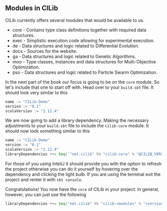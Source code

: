 ## Modules in CILib

CILib currently offers several modules that would be available to us. 

- core - Contains type class definitions together with required data structures.
- exec - Simplistic execution code allowing for experimental execution.
- de - Data structures and logic related to Differential Evolution.
- docs - Sources for the website.
- ga - Data structures and logic related to Genetic Algorithms.
- moo - Type classes, instances and data structures for Multi-Objective Optimization.
- pso - Data structures and logic related to Particle Swarm Optimization.

In the next part of the book our focus is going to be on the `core` module. 
So let's include that one to start off with. 
Head over to your `build.sbt` file.
It should look very similar to this

```scala
name := "CILib-Demo"
version := "0.1"
scalaVersion := "2.12.4"
```

We are now going to add a library dependency. 
Making the necessary adjustments to your `build.sbt` file to include the `cilib-core` module. 
It should now look something similar to this

```scala
name := "CILib-Demo"
version := "0.1"
scalaVersion := "2.12.4"
libraryDependencies ++= Seq(`"net.cilib" %% "cilib-core" % "@CILIB_VERSION@"`)
```

For those of you using InteliJ it should provide you with the option to refresh the project otherwise you can do it yourself by hovering over the dependency and clicking the light bulb. If you are using the terminal exit the project and renter it with `sbt console`.

Congratulations! You now have the `core` of CILib in your project.
In general, however, you can just use the following 

```scala
libraryDependencies ++= Seq("net.cilib" %% "cilib-<module>" % "<version>")
```
